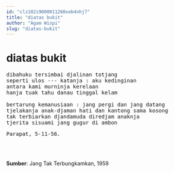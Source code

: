 ```yaml
---
id: "clz102i9000011260xeb4nhj7"
title: "diatas bukit"
author: "Agam Wispi"
slug: "diatas-bukit"
---
```


# diatas bukit

<pre>
dibahuku tersimbai djalinan totjang
seperti ulos --- katanja : aku kedinginan
antara kami murninja kerelaan
hanja tuak tahu danau tinggal kelam

bertarung kemanusiaan : jang pergi dan jang datang
tjelakanja anak-djaman hati dan kantong sama kosong
tak terbiarkan djandamuda diredjam anaknja
tjerita sisuami jang gugur di ambon
</pre>
<pre>
Parapat, 5-11-56.
</pre>
<br/><br/>

**Sumber**: Jang Tak Terbungkamkan, 1959

